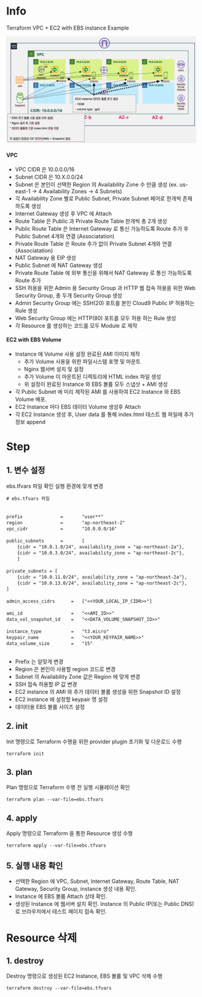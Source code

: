 # Info
Terraform VPC + EC2 with EBS instance Example

![](./img/09-ebs-diagram.png)

#### VPC
* VPC CIDR 은 10.0.0.0/16 
* Subnet CIDR 은 10.X.0.0/24 
* Subnet 은 본인이 선택한 Region 의 Availability Zone 수 만큼 생성 (ex. us-east-1 -> 4 Availability Zones -> 4 Subnets)
* 각 Availability Zone 별로 Public Subnet, Private Subnet 페어로 한개씩 존재하도록 생성
* Internet Gateway 생성 후 VPC 에 Attach
* Route Table 은 Public 과 Private Route Table 한개씩 총 2개 생성
* Public Route Table 은 Internet Gateway 로 통신 가능하도록 Route 추가 후 Public Subnet 4개와 연결 (Associatation)
* Private Route Table 은 Route 추가 없이 Private Subnet 4개와 연결 (Associatation)
* NAT Gateway 용 EIP 생성
* Public Subnet 에 NAT Gateway 생성
* Private Route Table 에 외부 통신을 위해서 NAT Gateway 로 통신 가능하도록 Route 추가
* SSH 허용을 위한 Admin 용 Security Group 과 HTTP 웹 접속 허용을 위한 Web Security Group, 총 두개 Security Group 생성
* Admin Security Group 에는 SSH(20) 포트를 본인 Cloud9 Public IP 허용하는 Rule 생성
* Web Security Group 에는 HTTP(80) 포트를 모두 허용 하는 Rule 생성
* 각 Resource 를 생성하는 코드를 모두 Module 로 제작
 

#### EC2 with EBS Volume
* Instance 에 Volume 사용 설정 완료된 AMI 이미지 제작
    * 추가 Volume 사용을 위한 파일시스템 포맷 및 마운트
    * Nginx 웹서버 설치 및 설정
    * 추가 Volume 이 마운트된 디렉토리에 HTML index 파일 생성
    * 위 설정이 완료된 Instance 와 EBS 볼륨 모두 스냅샷 + AMI 생성
* 각 Public Subnet 에 미리 제작된 AMI 를 사용하여 EC2 Instance 와 EBS Volume 배포.
* EC2 Instance 마다 EBS 데이터 Volume 생성후 Attach
* 각 EC2 Instance 생성 후, User data 를 통해 index.html 테스트 웹 파일에 추가 정보 append

# Step

## 1. 변수 설정
ebs.tfvars 파일 확인 
실행 환경에 맞게 변경

```
# ebs.tfvars 파일


prefix              =       "user**"
region              =       "ap-northeast-2"
vpc_cidr            =       "10.0.0.0/16"

public_subnets      =       [
    {cidr = "10.0.1.0/24", availability_zone = "ap-northeast-2a"},
    {cidr = "10.0.3.0/24", availability_zone = "ap-northeast-2c"},
    ]

private_subnets = [
    {cidr = "10.0.11.0/24", availability_zone = "ap-northeast-2a"},
    {cidr = "10.0.13.0/24", availability_zone = "ap-northeast-2c"},
]

admin_access_cidrs      =   ["<<YOUR_LOCAL_IP_CIDR>>"]

ami_id                  =   "<<AMI_ID>>"
data_vol_snapshot_id    =   "<<DATA_VOLUME_SNAPSHOT_ID>>"

instance_type           =   "t3.micro"
keypair_name            =   "<<YOUR_KEYPAIR_NAME>>"
data_volume_size        =   "15"


```
* Prefix 는 알맞게 변경
* Region 은 본인이 사용할 region 코드로 변경
* Subnet 의 Availability Zone 값은 Region 에 맞게 변경
* SSH 접속 허용할 IP 값 변경
* EC2 instance 의 AMI 와 추가 데이터 볼륨 생성을 위한 Snapshot ID 설정
* EC2 instance 에 설정할 keypair 명 설정
* 데이터용 EBS 볼륨 사이즈 설정


## 2. init  
Init 명령으로 Terraform 수행을 위한 provider plugin 초기화 및 다운로드 수행

```
terraform init
```

## 3. plan  
Plan 명령으로 Terraform 수행 전 실행 시뮬레이션 확인
```
terraform plan --var-file=ebs.tfvars
```  

## 4. apply  
Apply 명령으로 Terraform 을 통한 Resource 생성 수행
```
terraform apply --var-file=ebs.tfvars
```  

## 5. 실행 내용 확인
* 선택한 Region 에 VPC, Subnet, Internet Gateway, Route Table, NAT Gateway, Security Group, instance 생성 내용 확인.  
* Instance 에 EBS 볼륨 Attach 상태 확인.   
* 생성된 Instance 에 웹서버 설치 확인. Instance 의 Public IP(또는 Public DNS) 로 브라우저에서 테스트 페이지 접속 확인. 


# Resource 삭제

## 1. destroy
Destroy 명령으로 생성된 EC2 Instance, EBS 볼륨 및 VPC 삭제 수행
```
terraform destroy --var-file=ebs.tfvars
```
